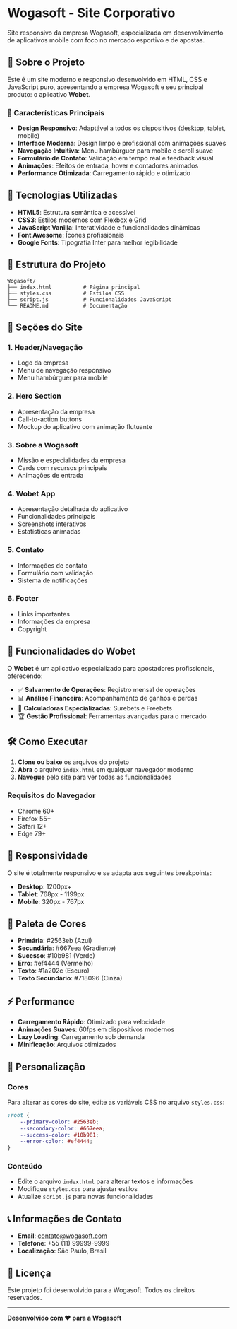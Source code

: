 # Wogasoft - Site Corporativo

Site responsivo da empresa Wogasoft, especializada em desenvolvimento de aplicativos mobile com foco no mercado esportivo e de apostas.

## 📱 Sobre o Projeto

Este é um site moderno e responsivo desenvolvido em HTML, CSS e JavaScript puro, apresentando a empresa Wogasoft e seu principal produto: o aplicativo **Wobet**.

### 🎯 Características Principais

- **Design Responsivo**: Adaptável a todos os dispositivos (desktop, tablet, mobile)
- **Interface Moderna**: Design limpo e profissional com animações suaves
- **Navegação Intuitiva**: Menu hambúrguer para mobile e scroll suave
- **Formulário de Contato**: Validação em tempo real e feedback visual
- **Animações**: Efeitos de entrada, hover e contadores animados
- **Performance Otimizada**: Carregamento rápido e otimizado

## 🚀 Tecnologias Utilizadas

- **HTML5**: Estrutura semântica e acessível
- **CSS3**: Estilos modernos com Flexbox e Grid
- **JavaScript Vanilla**: Interatividade e funcionalidades dinâmicas
- **Font Awesome**: Ícones profissionais
- **Google Fonts**: Tipografia Inter para melhor legibilidade

## 📁 Estrutura do Projeto

```
Wogasoft/
├── index.html          # Página principal
├── styles.css          # Estilos CSS
├── script.js           # Funcionalidades JavaScript
└── README.md           # Documentação
```

## 🎨 Seções do Site

### 1. **Header/Navegação**
- Logo da empresa
- Menu de navegação responsivo
- Menu hambúrguer para mobile

### 2. **Hero Section**
- Apresentação da empresa
- Call-to-action buttons
- Mockup do aplicativo com animação flutuante

### 3. **Sobre a Wogasoft**
- Missão e especialidades da empresa
- Cards com recursos principais
- Animações de entrada

### 4. **Wobet App**
- Apresentação detalhada do aplicativo
- Funcionalidades principais
- Screenshots interativos
- Estatísticas animadas

### 5. **Contato**
- Informações de contato
- Formulário com validação
- Sistema de notificações

### 6. **Footer**
- Links importantes
- Informações da empresa
- Copyright

## 🎯 Funcionalidades do Wobet

O **Wobet** é um aplicativo especializado para apostadores profissionais, oferecendo:

- ✅ **Salvamento de Operações**: Registro mensal de operações
- 📊 **Análise Financeira**: Acompanhamento de ganhos e perdas
- 🧮 **Calculadoras Especializadas**: Surebets e Freebets
- 🏆 **Gestão Profissional**: Ferramentas avançadas para o mercado

## 🛠️ Como Executar

1. **Clone ou baixe** os arquivos do projeto
2. **Abra** o arquivo `index.html` em qualquer navegador moderno
3. **Navegue** pelo site para ver todas as funcionalidades

### Requisitos do Navegador

- Chrome 60+
- Firefox 55+
- Safari 12+
- Edge 79+

## 📱 Responsividade

O site é totalmente responsivo e se adapta aos seguintes breakpoints:

- **Desktop**: 1200px+
- **Tablet**: 768px - 1199px
- **Mobile**: 320px - 767px

## 🎨 Paleta de Cores

- **Primária**: #2563eb (Azul)
- **Secundária**: #667eea (Gradiente)
- **Sucesso**: #10b981 (Verde)
- **Erro**: #ef4444 (Vermelho)
- **Texto**: #1a202c (Escuro)
- **Texto Secundário**: #718096 (Cinza)

## ⚡ Performance

- **Carregamento Rápido**: Otimizado para velocidade
- **Animações Suaves**: 60fps em dispositivos modernos
- **Lazy Loading**: Carregamento sob demanda
- **Minificação**: Arquivos otimizados

## 🔧 Personalização

### Cores
Para alterar as cores do site, edite as variáveis CSS no arquivo `styles.css`:

```css
:root {
    --primary-color: #2563eb;
    --secondary-color: #667eea;
    --success-color: #10b981;
    --error-color: #ef4444;
}
```

### Conteúdo
- Edite o arquivo `index.html` para alterar textos e informações
- Modifique `styles.css` para ajustar estilos
- Atualize `script.js` para novas funcionalidades

## 📞 Informações de Contato

- **Email**: contato@wogasoft.com
- **Telefone**: +55 (11) 99999-9999
- **Localização**: São Paulo, Brasil

## 📄 Licença

Este projeto foi desenvolvido para a Wogasoft. Todos os direitos reservados.

---

**Desenvolvido com ❤️ para a Wogasoft**
